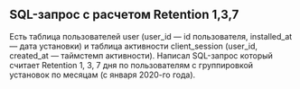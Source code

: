 <h2> SQL-запрос с расчетом Retention 1,3,7</h2>   
Есть таблица пользователей user (user_id — id пользователя, installed_at — дата установки) и таблица активности client_session (user_id, created_at — таймстемп активности).  
Написал SQL-запрос который считает Retention 1, 3, 7 дня по пользователям с группировкой установок по месяцам (с января 2020-го года). 
  
